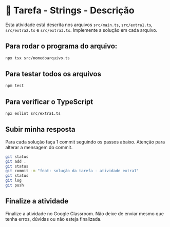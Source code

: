 # 🎯 Tarefa - Strings - Descrição

Esta atividade está descrita nos arquivos `src/main.ts`, `src/extra1.ts`, `src/extra2.ts` e `src/extra3.ts`. Implemente a solução em cada arquivo.

## Para rodar o programa do arquivo:
```bash
npx tsx src/nomedoarquivo.ts
```

## Para testar todos os arquivos
```bash
npm test
```

## Para verificar o TypeScript
```bash
npx eslint src/extra1.ts
```

## Subir minha resposta
Para cada solução faça 1 commit seguindo os passos abaixo. Atenção para alterar a mensagem do commit.

```bash
git status
git add .
git status
git commit -m "feat: solução da tarefa - atividade extra1"
git status
git log
git push
```

## Finalize a atividade 
Finalize a atividade no Google Classroom. Não deixe de enviar mesmo que tenha erros, dúvidas ou não esteja finalizada.
